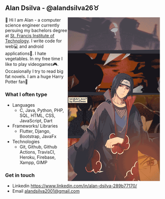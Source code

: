 ## Alan Dsilva - @alandsilva26♉
<img  src="https://raw.githubusercontent.com/alandsilva26/alandsilva26/master/itachi.gif" width="300" align="right"></img>
  👋 Hi I am Alan - a computer science engineer currently persuing my bachelors degree at [St. Francis Institute of Technology](https://www.sfit.ac.in/). I write code for web💻 and android applications📱. I hate vegetables. In my free time I like to play videogames🎮. Occasionally I try to read big fat novels. I am a huge Harry Potter fan💜
  
### What I often type
  * Languages
    - C, Java, Python, PHP, SQL, HTML, CSS, JavaScript, Dart
  * Frameworks/ Libraries
    - Flutter, Django, Bootstrap, JavaFx
  * Technologies
    - Git, Github, Github Actions, TravisCI, Heroku, Firebase, Xampp, GIMP
    
### Get in touch
  * Linkedin https://www.linkedin.com/in/alan-dsilva-289b77170/
  * Email alandsilva2001@gmail.com
